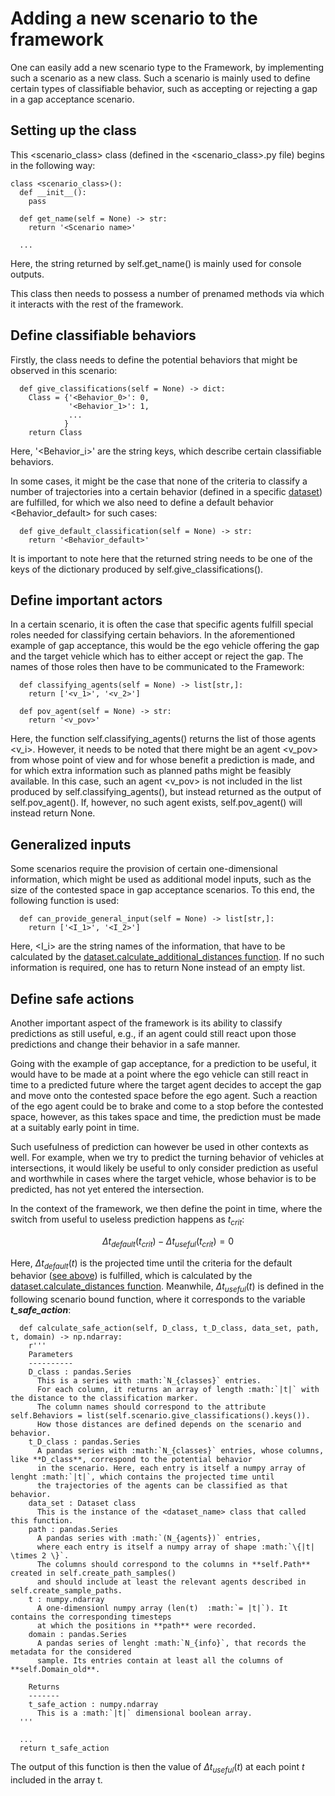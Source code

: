 # Adding a new scenario to the framework
One can easily add a new scenario type to the Framework, by implementing such a scenario as a new class. Such a scenario is mainly used to define certain 
types of classifiable behavior, such as accepting or rejecting a gap in a gap acceptance scenario.

## Setting up the class

This <scenario_class> class (defined in the <scenario_class>.py file) begins in the following way:
```
class <scenario_class>():
  def __init__():
    pass

  def get_name(self = None) -> str:
    return '<Scenario name>'

  ...
```
Here, the string returned by self.get_name() is mainly used for console outputs.

This class then needs to possess a number of prenamed methods via which it interacts with the rest of the framework.

## Define classifiable behaviors
Firstly, the class needs to define the potential behaviors that might be observed in this scenario:
```
  def give_classifications(self = None) -> dict:
    Class = {'<Behavior_0>': 0,
             '<Behavior_1>': 1,
             ...
            }
    return Class
```
Here, '<Behavior_i>' are the string keys, which describe certain classifiable behaviors.

In some cases, it might be the case that none of the criteria to classify a number of trajectories into a certain behavior (defined in a specific [dataset](https://github.com/julianschumann/General-Framework/tree/main/Framework/Data_sets)) are fulfilled, for which we also need to define a default behavior <Behavior_default> for such cases:
```
  def give_default_classification(self = None) -> str:
    return '<Behavior_default>'
```
It is important to note here that the returned string needs to be one of the keys of the dictionary produced by self.give_classifications().

## Define important actors
In a certain scenario, it is often the case that specific agents fulfill special roles needed for classifying certain behaviors. In the aforementioned example of gap acceptance, this would be 
the ego vehicle offering the gap and the target vehicle which has to either accept or reject the gap.
The names of those roles then have to be communicated to the Framework:
```
  def classifying_agents(self = None) -> list[str,]:
    return ['<v_1>', '<v_2>']

  def pov_agent(self = None) -> str:
    return '<v_pov>'
```
Here, the function self.classifying_agents() returns the list of those agents <v_i>. However, it needs to be noted that there might be an agent <v_pov> from whose point of view and for whose benefit a prediction is made, and for which extra information such as planned paths might be feasibly available.
In this case, such an agent <v_pov> is not included in the list produced by self.classifying_agents(), but instead returned as the output of self.pov_agent(). If, however, no such agent exists, self.pov_agent() will instead return None.

## Generalized inputs
Some scenarios require the provision of certain one-dimensional information, which might be used as additional model inputs, such as the size of the contested space in gap acceptance scenarios.
To this end, the following function is used:
```
  def can_provide_general_input(self = None) -> list[str,]:
    return ['<I_1>', '<I_2>']
```
Here, <I_i> are the string names of the information, that have to be calculated by the [dataset.calculate_additional_distances function](https://github.com/julianschumann/General-Framework/blob/main/Framework/Data_sets/data_set_template.py). If no such information is required, one has to return None instead of an empty list.

## Define safe actions
Another important aspect of the framework is its ability to classify predictions as still useful, e.g., if an agent could still react upon those predictions and change their behavior in a safe manner. 

Going with the example of gap acceptance, for a prediction to be useful, it would have to be made at a point where the ego vehicle can still react in time to a predicted future where the target agent decides to accept the gap and move onto the contested space before the ego agent. Such a reaction of the ego agent could be to brake and come to a stop before the contested space, however, as this takes space and time, the prediction must be made at a suitably early point in time. 

Such usefulness of prediction can however be used in other contexts as well. For example, when we try to predict the turning behavior of vehicles at intersections, it would likely be useful to only consider prediction as useful and worthwhile in cases where the target vehicle, whose behavior is to be predicted, has not yet entered the intersection.

In the context of the framework, we then define the point in time, where the switch from useful to useless prediction happens as $t_{crit}$:

$$ \Delta t_{default}(t_{crit}) - \Delta t_{useful} (t_{crit}) = 0 $$

Here, $\Delta t_{default}(t)$ is the projected time until the criteria for the default behavior ([see above](#define-classifiable-behaviors)) is fulfilled, which is calculated by the [dataset.calculate_distances function](https://github.com/julianschumann/General-Framework/blob/main/Framework/Data_sets/data_set_template.py). Meanwhile, $\Delta t_{useful}(t)$ is defined in the following scenario bound function, where it corresponds to the variable ***t_safe_action***:

```
  def calculate_safe_action(self, D_class, t_D_class, data_set, path, t, domain) -> np.ndarray:
    r'''
    Parameters
    ----------
    D_class : pandas.Series
      This is a series with :math:`N_{classes}` entries.
      For each column, it returns an array of length :math:`|t|` with the distance to the classification marker.
      The column names should correspond to the attribute self.Behaviors = list(self.scenario.give_classifications().keys()). 
      How those distances are defined depends on the scenario and behavior.
    t_D_class : pandas.Series
      A pandas series with :math:`N_{classes}` entries, whose columns, like **D_class**, correspond to the potential behavior
      in the scenario. Here, each entry is itself a numpy array of lenght :math:`|t|`, which contains the projected time until
      the trajectories of the agents can be classified as that behavior.
    data_set : Dataset class
      This is the instance of the <dataset_name> class that called this function.
    path : pandas.Series
      A pandas series with :math:`(N_{agents})` entries,
      where each entry is itself a numpy array of shape :math:`\{|t| \times 2 \}`.
      The columns should correspond to the columns in **self.Path** created in self.create_path_samples()
      and should include at least the relevant agents described in self.create_sample_paths.
    t : numpy.ndarray
      A one-dimensionl numpy array (len(t)  :math:`= |t|`). It contains the corresponding timesteps 
      at which the positions in **path** were recorded.
    domain : pandas.Series
      A pandas series of lenght :math:`N_{info}`, that records the metadata for the considered
      sample. Its entries contain at least all the columns of **self.Domain_old**. 

    Returns
    -------
    t_safe_action : numpy.ndarray
      This is a :math:`|t|` dimensional boolean array.
  '''

  ...
  return t_safe_action
```

The output of this function is then the value of $\Delta t_{useful}(t)$ at each point $t$ included in the array t.






